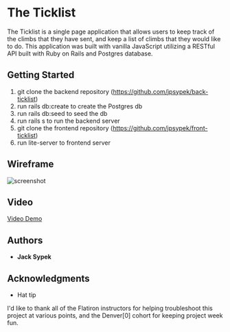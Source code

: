 # The Ticklist

The Ticklist is a single page application that allows users to keep track of the climbs that they have sent, and keep a list of climbs that they would like to do. This application was built with vanilla JavaScript utilizing a RESTful API built with Ruby on Rails and Postgres database.

## Getting Started

1. git clone the backend repository (https://github.com/jpsypek/back-ticklist)
2. run rails db:create to create the Postgres db
3. run rails db:seed to seed the db
4. run rails s to run the backend server
5. git clone the frontend repository (https://github.com/jpsypek/front-ticklist)
6. run lite-server to frontend server


## Wireframe

![screenshot](/Ticklist-Example.png)

## Video

[Video Demo](https://youtu.be/soE7f4E0lUM)

## Authors

* **Jack Sypek**


## Acknowledgments

* Hat tip

I'd like to thank all of the Flatiron instructors for helping troubleshoot this project at various points, and the Denver[0] cohort for keeping project week fun.
